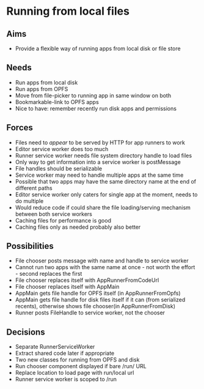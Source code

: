 Running from local files
========================

Aims
----

- Provide a flexible way of running apps from local disk or file store

Needs
-----

- Run apps from local disk
- Run apps from OPFS
- Move from file-picker to running app in same window on both
- Bookmarkable-link to OPFS apps
- Nice to have: remember recently run disk apps and permissions

Forces
------

- Files need to _appear_ to be served by HTTP for app runners to work
- Editor service worker does too much
- Runner service worker needs file system directory handle to load files
- Only way to get information into a service worker is postMessage
- File handles should be serializable
- Service worker may need to handle multiple apps at the same time
- Possible that two apps may have the same directory name at the end of different paths
- Editor service worker only caters for single app at the moment, needs to do multiple
- Would reduce code if could share the file loading/serving mechanism between both service workers
- Caching files for performance is good
- Caching files only as needed probably also better

Possibilities
-------------

- File chooser posts message with name and handle to service worker
- Cannot run two apps with the same name at once - not worth the effort - second replaces the first
- File chooser replaces itself with AppRunnerFromCodeUrl
- File chooser replaces itself with AppMain
- AppMain gets file handle for OPFS itself (in AppRunnerFromOpfs)
- AppMain gets file handle for disk files itself if it can (from serialized recents), otherwise shows file chooser(in AppRunnerFromDisk)
- Runner posts FileHandle to service worker, not the chooser


Decisions
---------

- Separate RunnerServiceWorker
- Extract shared code later if appropriate
- Two new classes for running from OPFS and disk
- Run chooser component displayed if bare /run/ URL
- Replace location to load page with run/local url
- Runner service worker is scoped to /run
